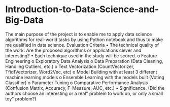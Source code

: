 # Introduction-to-Data-Science-and-Big-Data
The main purpose of the project is to enable me to apply data science algorithms for real-world tasks by
using Python notebook and thus to make me qualified in data science.
Evaluation Criteria
• The technical quality of the work. Are the proposed algorithms or applications clever and
interesting?
• Each technique used in the study will be scored.
o Feature Engineering
o Exploratory Data Analysis
o Data Preparation (Data Cleaning, Handling Outliers, etc.)
o Text Vectorization (CountVectorizer, TfidfVectorizer, Word2Vec, etc)
o Model Building with at least 3 different machine learning models
o Ensemble Learning with the models built (Voting Classifier)
o Parameter Tuning
o Comparative Performance Analysis (Confusion Matrix, Accuracy, F-Measure, AUC,
etc.)
• Significance. (Did the authors choose an interesting or a real" problem to work on, or only a small
toy" problem?)
